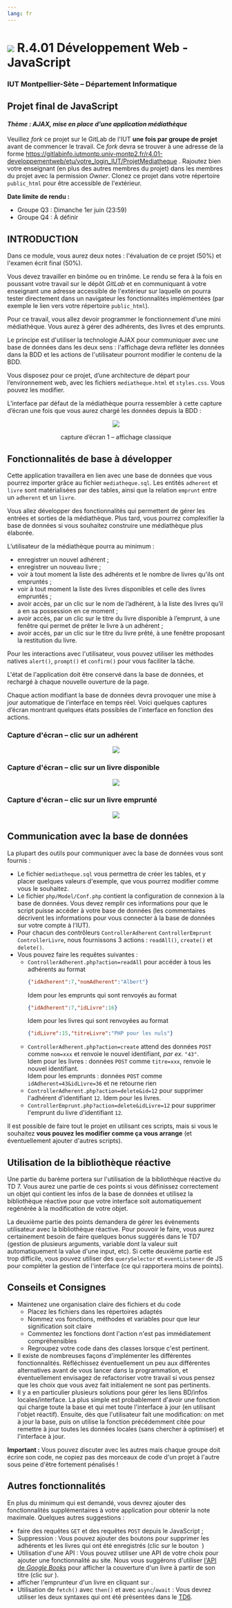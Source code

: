 ```yaml
---
lang: fr
---
```


# ![](ressources/logo.jpeg) R.4.01 Développement Web - JavaScript

### IUT Montpellier-Sète – Département Informatique

## Projet final de JavaScript
#### _Thème : AJAX, mise en place d'une application médiathèque_

Veuillez *fork* ce projet sur le GitLab de l'IUT **une fois par groupe de projet** avant de commencer le travail.
Ce *fork* devra se trouver à une adresse de la forme https://gitlabinfo.iutmontp.univ-montp2.fr/r4.01-developpementweb/etu/votre_login_IUT/ProjetMediatheque .
Rajoutez bien votre enseignant (en plus des autres membres du projet) dans les membres du projet avec la permission *Owner*.
Clonez ce projet dans votre répertoire `public_html` pour être accessible de l'extérieur.

**Date limite de rendu :** 
* Groupe Q3 : Dimanche 1er juin (23:59)
* Groupe Q4 : À définir

## INTRODUCTION

Dans ce module, vous aurez deux notes : l'évaluation de ce projet (50%) et l'examen écrit final (50%). 

Vous devez travailler en binôme ou en trinôme. Le rendu se fera à la fois en poussant votre travail sur le dépôt *GitLab* et en communiquant à votre enseignant une adresse accessible de l'extérieur sur laquelle on pourra tester directement dans un navigateur les fonctionnalités implémentées (par exemple le lien vers votre répertoire `public_html`).

Pour ce travail, vous allez devoir programmer le fonctionnement d’une mini médiathèque. Vous aurez à gérer des adhérents, des livres et des emprunts.

Le principe est d'utiliser la technologie AJAX pour communiquer avec une base de données dans les deux sens : l'affichage devra refléter les données dans la BDD et les actions de l'utilisateur pourront modifier le contenu de la BDD.

Vous disposez pour ce projet, d’une architecture de départ pour l’environnement web, avec les fichiers `mediatheque.html` et `styles.css`. Vous pouvez les modifier.

L’interface par défaut de la médiathèque pourra ressembler à cette capture d’écran une fois que vous aurez chargé les données depuis la BDD :

<p style="text-align:center">
	<img src="ressources/img1.png">
</p>
<p style="text-align:center">
	capture d’écran 1 – affichage classique
</p>

## Fonctionnalités de base à développer

Cette application travaillera en lien avec une base de données que vous pourrez importer grâce au fichier `mediatheque.sql`. Les entités `adherent` et `livre` sont matérialisées par des tables, ainsi que la relation `emprunt` entre un `adherent` et un `livre`.

Vous allez développer des fonctionnalités qui permettent de gérer les entrées et sorties de la médiathèque. Plus tard, vous pourrez complexifier la base de données si vous souhaitez construire une médiathèque plus élaborée.

L’utilisateur de la médiathèque pourra au minimum :

+ enregistrer un nouvel adhérent ;
+ enregistrer un nouveau livre ;
+ voir à tout moment la liste des adhérents et le nombre de livres qu'ils ont empruntés ;
+ voir à tout moment la liste des livres disponibles et celle des livres
  empruntés ;
+ avoir accès, par un clic sur le nom de l’adhérent, à la liste des livres qu’il a en sa possession en ce moment ;
+ avoir accès, par un clic sur le titre du livre disponible à l’emprunt, à une fenêtre qui permet de prêter le livre à un adhérent ;
+ avoir accès, par un clic sur le titre du livre prêté, à une fenêtre proposant la restitution du livre.

Pour les interactions avec l'utilisateur, vous pouvez utiliser les méthodes
natives `alert()`, `prompt()` et `confirm()` pour vous faciliter la tâche.

L'état de l'application doit être conservé dans la base de données, et rechargé à chaque nouvelle ouverture de la page.

Chaque action modifiant la base de données devra provoquer une mise à jour automatique de l’interface en temps réel. Voici quelques captures d’écran montrant quelques états possibles de l'interface en fonction des actions.

### Capture d'écran – clic sur un adhérent
<p style="text-align:center">
	<img src="ressources/img2.png">
</p>


### Capture d'écran – clic sur un livre disponible
<p style="text-align:center">
	<img src="ressources/img3.png">
</p>


### Capture d'écran – clic sur un livre emprunté
<p style="text-align:center">
	<img src="ressources/img4.png">
</p>

## Communication avec la base de données

La plupart des outils pour communiquer avec la base de données vous sont fournis :
- Le fichier `mediatheque.sql` vous permettra de créer les tables, et y placer quelques valeurs d'exemple, que vous pourrez modifier comme vous le souhaitez.
- Le fichier `php/Model/Conf.php` contient la configuration de connexion à la base de données. Vous devez remplir ces informations pour que le script puisse accéder à votre base de données (les commentaires décrivent les informations pour vous connecter à la base de données sur votre compte à l'IUT).
- Pour chacun des contrôleurs `ControllerAdherent` `ControllerEmprunt`
  `ControllerLivre`, nous fournissons 3 actions : `readAll()`, `create()` et `delete()`.
- Vous pouvez faire les requêtes suivantes : 
  - `ControllerAdherent.php?action=readAll` pour accéder à tous les adhérents au format
    ```json
	{"idAdherent":7,"nomAdherent":"Albert"}
	```
    Idem pour les emprunts qui sont renvoyés au format
	```json
	{"idAdherent":7,"idLivre":16}
	```
	Idem pour les livres qui sont renvoyées au format
	```json
	{"idLivre":15,"titreLivre":"PHP pour les nuls"}
	```
  - `ControllerAdherent.php?action=create` attend des données `POST` comme
    `nom=xxx` et renvoie le nouvel identifiant, *par ex.* `"43"`.  
    Idem pour les livres : données `POST` comme `titre=xxx`, renvoie le nouvel identifiant.  
	Idem pour les emprunts : données `POST` comme `idAdherent=43&idLivre=36` et ne retourne rien
  - `ControllerAdherent.php?action=delete&id=12` pour supprimer l'adhérent
    d'identifiant `12`. Idem pour les livres.
  - `ControllerEmprunt.php?action=delete&idLivre=12` pour supprimer l'emprunt du
    livre d'identifiant `12`.

Il est possible de faire tout le projet en utilisant ces scripts, mais si vous le souhaitez **vous pouvez les modifier comme ça vous arrange** (et éventuellement ajouter d'autres scripts).

## Utilisation de la bibliothèque réactive
Une partie du barème portera sur l'utilisation de la bibliothèque réactive du TD 7. 
Vous aurez une partie de ces points si vous définissez correctement un objet qui contient les infos de la base de données et utilisez la bibliothèque réactive pour que votre interface soit automatiquement regénérée à la modification de votre objet.

La deuxième partie des points demandera de gérer les évènements utilisateur avec la bibliothèque réactive. Pour pouvoir le faire, vous aurez certainement besoin de faire quelques bonus suggérés dans le TD7 (gestion de plusieurs arguments, variable dont la valeur suit automatiquement la value d'une input, etc). Si cette deuxième partie est trop difficile, vous pouvez utiliser des `querySelector` et `eventListener` de JS pour compléter la gestion de l'interface (ce qui rapportera moins de points).

## Conseils et Consignes

- Maintenez une organisation claire des fichiers et du code
  - Placez les fichiers dans les répertoires adaptés
  - Nommez vos fonctions, méthodes et variables pour que leur signification soit claire
  - Commentez les fonctions dont l'action n'est pas immédiatement compréhensibles
  - Regroupez votre code dans des classes lorsque c'est pertinent.
- Il existe de nombreuses façons d'implémenter les différentes fonctionnalités. Réfléchissez éventuellement un peu aux différentes alternatives avant de vous lancer dans la programmation, et éventuellement envisagez de refactoriser votre travail si vous pensez que les choix que vous avez fait initialement ne sont pas pertinents.
- Il y a en particulier plusieurs solutions pour gérer les liens BD/infos locales/interface. La plus simple est probablement d'avoir une fonction qui charge toute la base et qui met toute l'interface à jour (en utilisant l'objet réactif). Ensuite, dès que l'utilisateur fait une modification: on met à jour la base, puis on utilise la fonction précédemment citée pour remettre à jour toutes les données locales (sans chercher à optimiser) et l'interface à jour.

**Important :** Vous pouvez discuter avec les autres mais chaque groupe doit écrire son code, ne copiez pas des morceaux de code d'un projet à l'autre sous peine d'être fortement pénalisés !



## Autres fonctionnalités

En plus du minimum qui est demandé, vous devrez ajouter des fonctionnalités
supplémentaires à votre application pour obtenir la note maximale. Quelques autres
suggestions :

* faire des requêtes `GET` et des requêtes `POST` depuis le JavaScript ;
* Suppression : Vous pouvez ajouter des boutons pour supprimer les adhérents et
  les livres qui ont été enregistrés (clic sur le bouton <img alt=""
  src="src/img/x.svg" style="background-color:lightgrey" /> )
*  Utilisation d'une API : Vous pouvez utiliser une API de votre choix pour
   ajouter une fonctionnalité au site. Nous vous suggérons d'utiliser 
   [l'API de *Google Books*](https://developers.google.com/books/docs/v1/using#PerformingSearch)
   pour afficher la couverture d'un livre à partir de son titre (clic sur
   <img alt="" src="src/img/image.svg" style="background-color:lightgrey" />).
* afficher l'emprunteur d'un livre en cliquant sur 
  <img alt="" src="src/img/person.svg" style="background-color:lightgrey" />.
* Utilisation de `fetch()` avec `then()` et avec `async`/`await` : 
  Vous devrez utiliser les deux
  syntaxes qui ont été présentées dans le
  [TD6](https://gitlabinfo.iutmontp.univ-montp2.fr/r4.01-developpementweb/TD6).
